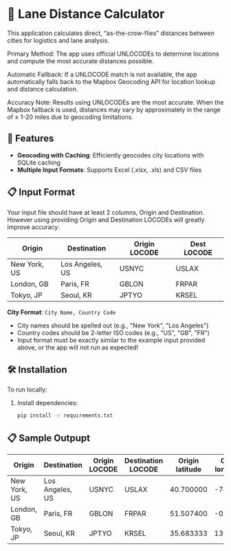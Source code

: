 # 🛫 Lane Distance Calculator
This application calculates direct, “as-the-crow-flies” distances between cities for logistics and lane analysis.

Primary Method: The app uses official UNLOCODEs to determine locations and compute the most accurate distances possible.

Automatic Fallback: If a UNLOCODE match is not available, the app automatically falls back to the Mapbox Geocoding API for location lookup and distance calculation.

Accuracy Note: Results using UNLOCODEs are the most accurate. When the Mapbox fallback is used, distances may vary by approximately in the range of ± 1-20 miles due to geocoding limitations.

## 🚀 Features

- **Geocoding with Caching**: Efficiently geocodes city locations with SQLite caching
- **Multiple Input Formats**: Supports Excel (.xlsx, .xls) and CSV files

## 📋 Input Format

Your input file should have at least 2 columns, Origin and Destination. However using providing Origin and Destination LOCODEs will greatly improve accuracy:


| Origin       | Destination     | Origin LOCODE | Dest LOCODE |  
| ------------ | --------------- | -------------- | ------------ |  
| New York, US | Los Angeles, US | USNYC          | USLAX        |  
| London, GB   | Paris, FR       | GBLON          | FRPAR        |  
| Tokyo, JP    | Seoul, KR       | JPTYO          | KRSEL        | 


**City Format**: `City Name, Country Code`
- City names should be spelled out (e.g., "New York", "Los Angeles")
- Country codes should be 2-letter ISO codes (e.g., "US", "GB", "FR")
- Input format must be exactly similar to the example input provided above, or the app will not run as expected!

## 🛠️ Installation
To run locally:
1. Install dependencies:
   ```bash
   pip install -r requirements.txt
   
## 📋 Sample Outpupt

| Origin         | Destination      | Origin LOCODE | Destination LOCODE | Origin latitude | Origin longitude | Destination latitude | Destination longitude | Distance_miles | Used UNLOCODEs | Ambiguous Origin | Ambiguous Destination | Error_msg |
|----------------|------------------|---------------|--------------------|-----------------|------------------|----------------------|-----------------------|----------------|----------------|------------------|-----------------------|-----------|
| New York, US   | Los Angeles, US  | USNYC         | USLAX              | 40.700000       | -74.0000         | 34.050000            | -118.250000           | 2446.348553    | True           |                  |                       |           |
| London, GB     | Paris, FR        | GBLON         | FRPAR              | 51.507400       | -0.1278          | 48.850000            | 2.350000              | 213.823477     | True           |                  |                       |           |
| Tokyo, JP      | Seoul, KR        | JPTYO         | KRSEL              | 35.683333       | 139.7500         | 37.516667            | 126.933333            | 721.536981     | True           |                  |                       |           |

